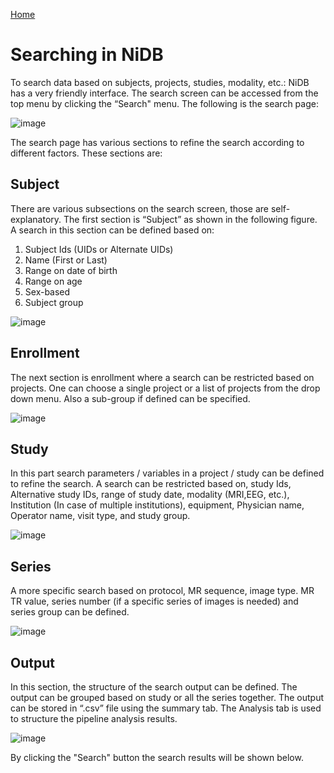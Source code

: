 <a href="index.html">Home</a>

# Searching in NiDB
To search data based on subjects, projects, studies, modality, etc.: NiDB has a very friendly interface. The search screen can be accessed from the top menu by clicking the “Search" menu.
The following is the search page:

![image](https://user-images.githubusercontent.com/24811295/142928062-44900295-ce52-43fd-b401-3ded78fb34d1.png)

The search page has various sections to refine the search according to different factors. These sections are:

## Subject
There are various subsections on the search screen, those are self-explanatory. The first section is “Subject” as shown in the following figure. A search in this section can be defined based on:
1.	Subject Ids (UIDs or Alternate UIDs)
2.	Name (First or Last)
3.	Range on date of birth
4.	Range on age
5.	Sex-based 
6.	Subject group

![image](https://user-images.githubusercontent.com/24811295/142931787-0de7d637-488c-4b89-a67c-be0a5ef42f55.png)

## Enrollment
The next section is enrollment where a search can be restricted based on projects. One can choose a single project or a list of projects from the drop down menu. Also a sub-group if defined can be specified.
 
 ![image](https://user-images.githubusercontent.com/24811295/144314598-2895ff2f-a6aa-419e-90b0-bfa6957eda0c.png)

## Study
In this part search parameters / variables in a project / study can be defined to refine the search. A search can be restricted based on, study Ids, Alternative study IDs, range of study date, modality (MRI,EEG, etc.), Institution (In case of multiple institutions), equipment, Physician name, Operator name, visit type, and study group.

![image](https://user-images.githubusercontent.com/24811295/144321774-9a26ac0d-558f-44c4-9d88-ddd14594c34a.png)

## Series
A more specific search based on protocol, MR sequence, image type. MR TR value, series number (if a specific series of images is needed) and series group can be defined. 

![image](https://user-images.githubusercontent.com/24811295/144321833-84a0570e-7df9-413d-9abc-9e93b4c37117.png)

## Output
In this section, the structure of the search output can be defined. The output can be grouped based on study or all the series together. The output can be stored in “.csv” file using the summary tab. The Analysis tab is used to structure the pipeline analysis results. 

![image](https://user-images.githubusercontent.com/24811295/144321898-280a9d1f-2890-4117-bbb6-76c7e5becfee.png)

By clicking the "Search" button the search results will be shown below.
